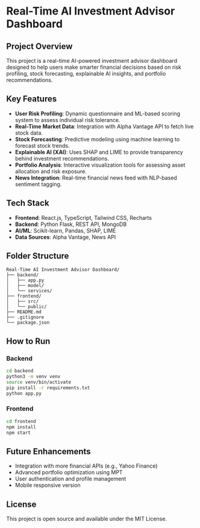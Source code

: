 # Real-Time AI Investment Advisor Dashboard

## Project Overview

This project is a real-time AI-powered investment advisor dashboard designed to help users make smarter financial decisions based on risk profiling, stock forecasting, explainable AI insights, and portfolio recommendations.

## Key Features

* **User Risk Profiling**: Dynamic questionnaire and ML-based scoring system to assess individual risk tolerance.
* **Real-Time Market Data**: Integration with Alpha Vantage API to fetch live stock data.
* **Stock Forecasting**: Predictive modeling using machine learning to forecast stock trends.
* **Explainable AI (XAI)**: Uses SHAP and LIME to provide transparency behind investment recommendations.
* **Portfolio Analysis**: Interactive visualization tools for assessing asset allocation and risk exposure.
* **News Integration**: Real-time financial news feed with NLP-based sentiment tagging.

## Tech Stack

* **Frontend**: React.js, TypeScript, Tailwind CSS, Recharts
* **Backend**: Python Flask, REST API, MongoDB
* **AI/ML**: Scikit-learn, Pandas, SHAP, LIME
* **Data Sources**: Alpha Vantage, News API

## Folder Structure

```
Real-Time AI Investment Advisor Dashboard/
├── backend/
│   ├── app.py
│   ├── model/
│   └── services/
├── frontend/
│   ├── src/
│   └── public/
├── README.md
├── .gitignore
└── package.json
```

## How to Run

### Backend

```bash
cd backend
python3 -m venv venv
source venv/bin/activate
pip install -r requirements.txt
python app.py
```

### Frontend

```bash
cd frontend
npm install
npm start
```

## Future Enhancements

* Integration with more financial APIs (e.g., Yahoo Finance)
* Advanced portfolio optimization using MPT
* User authentication and profile management
* Mobile responsive version

## License

This project is open source and available under the MIT License.

